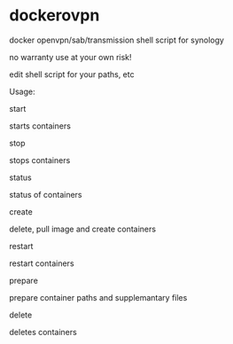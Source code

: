 # dockerovpn

docker openvpn/sab/transmission shell script for synology

no warranty use at your own risk!

edit shell script for your paths, etc

Usage: 

start

starts containers

stop

stops containers

status

status of containers

create

delete, pull image and create containers

restart

restart containers

prepare

prepare container paths and supplemantary files

delete

deletes containers